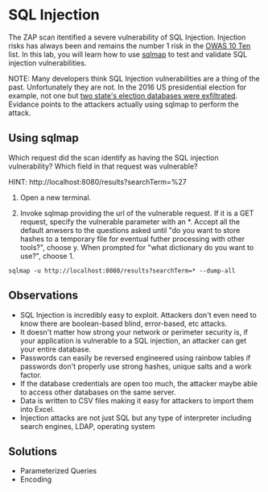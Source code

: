 # SQL Injection

The ZAP scan itentified a severe vulnerability of SQL Injection. Injection risks has always been and remains the number 1 risk in the [OWAS 10 Ten](https://www.owasp.org/index.php/Top_10-2017_Top_10) list. 
In this lab, you will learn how to use [sqlmap](http://sqlmap.org/) to test and validate SQL injection vulnerabilities.

NOTE: Many developers think SQL Injection vulnerabilities are a thing of the past. Unfortunately they are not. In the 2016 US presidential election for example, not one but [two state's election databases were exfiltrated](http://thehackernews.com/2016/08/election-system-hack.html?utm_source=feedburner&utm_medium=feed&utm_campaign=Feed:+TheHackersNews+(The+Hackers+News+-+Security+Blog)&_m=3n.009a.1311.gs0ao085y3.rkc&m=1). Evidance points to the attackers actually using sqlmap to perform the attack.

## Using sqlmap

Which request did the scan identify as having the SQL injection vulnerability? Which field in that request was vulnerable?

HINT: http://localhost:8080/results?searchTerm=%27

1. Open a new terminal.

2. Invoke sqlmap providing the url of the vulnerable request. If it is a GET request, specify the vulnerable parameter with an *. Accept all the default anwsers to the questions asked until "do you want to store hashes to a temporary file for eventual futher processing with other tools?", choose y. When prompted for "what dictionary do you want to use?", choose 1.

```
sqlmap -u http://localhost:8080/results?searchTerm=* --dump-all
```
## Observations

* SQL Injection is incredibly easy to exploit. Attackers don't even need to know there are boolean-based blind, error-based, etc attacks.
* It doesn't matter how strong your network or perimeter security is, if your application is vulnerable to a SQL injection, an attacker can get your entire database.
* Passwords can easily be reversed engineered using rainbow tables if passwords don't properly use strong hashes, unique salts and a work factor.
* If the database credentials are open too much, the attacker maybe able to access other databases on the same server.
* Data is written to CSV files making it easy for attackers to import them into Excel.
* Injection attacks are not just SQL but any type of interpreter including search engines, LDAP, operating system

## Solutions

* Parameterized Queries
* Encoding